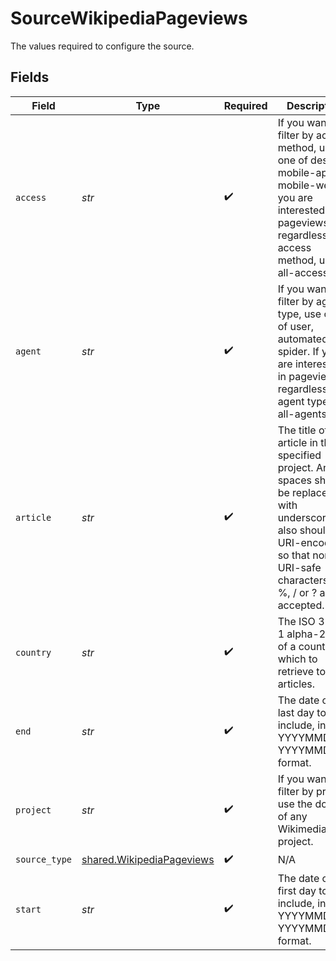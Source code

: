 # SourceWikipediaPageviews

The values required to configure the source.


## Fields

| Field                                                                                                                                                                                          | Type                                                                                                                                                                                           | Required                                                                                                                                                                                       | Description                                                                                                                                                                                    | Example                                                                                                                                                                                        |
| ---------------------------------------------------------------------------------------------------------------------------------------------------------------------------------------------- | ---------------------------------------------------------------------------------------------------------------------------------------------------------------------------------------------- | ---------------------------------------------------------------------------------------------------------------------------------------------------------------------------------------------- | ---------------------------------------------------------------------------------------------------------------------------------------------------------------------------------------------- | ---------------------------------------------------------------------------------------------------------------------------------------------------------------------------------------------- |
| `access`                                                                                                                                                                                       | *str*                                                                                                                                                                                          | :heavy_check_mark:                                                                                                                                                                             | If you want to filter by access method, use one of desktop, mobile-app or mobile-web. If you are interested in pageviews regardless of access method, use all-access.                          | all-access                                                                                                                                                                                     |
| `agent`                                                                                                                                                                                        | *str*                                                                                                                                                                                          | :heavy_check_mark:                                                                                                                                                                             | If you want to filter by agent type, use one of user, automated or spider. If you are interested in pageviews regardless of agent type, use all-agents.                                        | all-agents                                                                                                                                                                                     |
| `article`                                                                                                                                                                                      | *str*                                                                                                                                                                                          | :heavy_check_mark:                                                                                                                                                                             | The title of any article in the specified project. Any spaces should be replaced with underscores. It also should be URI-encoded, so that non-URI-safe characters like %, / or ? are accepted. | Are_You_the_One%3F                                                                                                                                                                             |
| `country`                                                                                                                                                                                      | *str*                                                                                                                                                                                          | :heavy_check_mark:                                                                                                                                                                             | The ISO 3166-1 alpha-2 code of a country for which to retrieve top articles.                                                                                                                   | FR                                                                                                                                                                                             |
| `end`                                                                                                                                                                                          | *str*                                                                                                                                                                                          | :heavy_check_mark:                                                                                                                                                                             | The date of the last day to include, in YYYYMMDD or YYYYMMDDHH format.                                                                                                                         |                                                                                                                                                                                                |
| `project`                                                                                                                                                                                      | *str*                                                                                                                                                                                          | :heavy_check_mark:                                                                                                                                                                             | If you want to filter by project, use the domain of any Wikimedia project.                                                                                                                     | en.wikipedia.org                                                                                                                                                                               |
| `source_type`                                                                                                                                                                                  | [shared.WikipediaPageviews](../../models/shared/wikipediapageviews.md)                                                                                                                         | :heavy_check_mark:                                                                                                                                                                             | N/A                                                                                                                                                                                            |                                                                                                                                                                                                |
| `start`                                                                                                                                                                                        | *str*                                                                                                                                                                                          | :heavy_check_mark:                                                                                                                                                                             | The date of the first day to include, in YYYYMMDD or YYYYMMDDHH format.                                                                                                                        |                                                                                                                                                                                                |